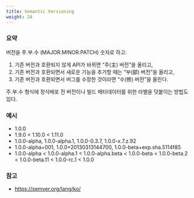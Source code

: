 ```yaml
---
title: Semantic Versioning
weight: 24
---
```


### 요약

버전을 주.부.수 (MAJOR.MINOR.PATCH) 숫자로 하고:

1. 기존 버전과 호환되지 않게 API가 바뀌면 “주(主) 버전”을 올리고,
2. 기존 버전과 호환되면서 새로운 기능을 추가할 때는 “부(部) 버전”을 올리고,
3. 기존 버전과 호환되면서 버그를 수정한 것이라면 “수(修) 버전”을 올린다.

주.부.수 형식에 정식배포 전 버전이나 빌드 메타데이터를 위한 라벨을 덧붙이는 방법도 있다.

### 예시

* 1.0.0
* 1.9.0 < 1.10.0 < 1.11.0
* 1.0.0-alpha, 1.0.0-alpha.1, 1.0.0-0.3.7, 1.0.0-x.7.z.92
* 1.0.0-alpha+001, 1.0.0+20130313144700, 1.0.0-beta+exp.sha.5114f85
* 1.0.0-alpha < 1.0.0-alpha.1 < 1.0.0-alpha.beta < 1.0.0-beta < 1.0.0-beta.2 < 1.0.0-beta.11 < 1.0.0-rc.1 < 1.0.0

### 참고

* <https://semver.org/lang/ko/>
